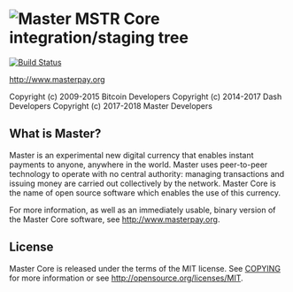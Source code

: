 ![Master](https://github.com/masterpay/master/raw/master/src/qt/res/icons/bitcoin.png "Master")
MSTR Core integration/staging tree
=====================================
[![Build Status](https://travis-ci.org/masterpay/master.svg?branch=master)](https://travis-ci.org/masterpay/master)


http://www.masterpay.org

Copyright (c) 2009-2015 Bitcoin Developers
Copyright (c) 2014-2017 Dash Developers
Copyright (c) 2017-2018 Master Developers

What is Master?
----------------

Master is an experimental new digital currency that enables instant payments to
anyone, anywhere in the world. Master uses peer-to-peer technology to operate
with no central authority: managing transactions and issuing money are carried
out collectively by the network. Master Core is the name of open source
software which enables the use of this currency.

For more information, as well as an immediately usable, binary version of
the Master Core software, see http://www.masterpay.org.

License
-------

Master Core is released under the terms of the MIT license. See [COPYING](COPYING) for more
information or see http://opensource.org/licenses/MIT.
